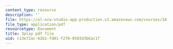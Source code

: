 ```yaml
---
content_type: resource
description: ''
file: https://ol-ocw-studio-app-production.s3.amazonaws.com/courses/18-06sc-linear-algebra-fall-2011/c13e72ac62b1fd01f2f00503d3b6ac1f_BaBoztM9Q1w.pdf
file_type: application/pdf
resourcetype: Document
title: 3play pdf file
uid: c13e72ac-62b1-fd01-f2f0-0503d3b6ac1f
---
```


